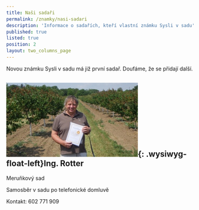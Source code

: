 ```yaml
---
title: Naši sadaři
permalink: /znamky/nasi-sadari
description: 'Informace o sadařích, kteří vlastní známku Sysli v sadu'
published: true
listed: true
position: 2
layout: two_columns_page
---
```

Novou známku Sysli v sadu má již první sadař. Doufáme, že se přidají další.

## ![](/media/rimg0370_310.jpg){: .wysiwyg-float-left}Ing. Rotter

Meruňkový sad

Samosběr v sadu po telefonické domluvě

Kontakt: 602 771 909

<div class="clearfix"></div>
